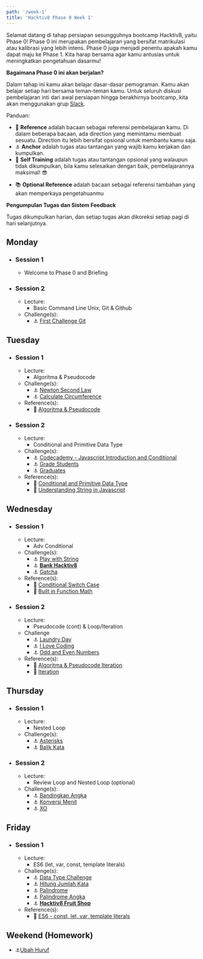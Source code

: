 ```yaml
---
path: '/week-1'
title: 'Hacktiv8 Phase 0 Week 1'
---
```


Selamat datang di tahap persiapan sesungguhnya bootcamp Hacktiv8, yaitu Phase 0! Phase 0 ini merupakan pembelajaran yang bersifat matrikulasi atau kalibrasi yang lebih intens. Phase 0 juga menjadi penentu apakah kamu dapat maju ke Phase 1. Kita harap bersama agar kamu antusias untuk meningkatkan pengetahuan dasarmu!

**Bagaimana Phase 0 ini akan berjalan?**

Dalam tahap ini kamu akan belajar dasar-dasar pemograman. Kamu akan belajar setiap hari bersama teman-teman kamu.
Untuk seluruh diskusi pembelajaran inti dari awal persiapan hingga berakhirnya bootcamp, kita akan menggunakan grup [Slack](https://slack.com/).

Panduan:

- :notebook_with_decorative_cover: **Reference** adalah bacaan sebagai referensi pembelajaran kamu. Di dalam beberapa bacaan, ada direction yang memintamu membuat sesuatu. Direction itu lebih bersifat opsional untuk membantu kamu saja.
- :anchor: **Anchor** adalah tugas atau tantangan yang wajib kamu kerjakan dan kumpulkan.
- 💪 **Self Training** adalah tugas atau tantangan opsional yang walaupun tidak dikumpulkan, bila kamu selesaikan dengan baik, pembelajarannya maksimal! 😎
<!-- - :rocket: **Rocket** adalah tantangan opsional yang menguji kehebatanmu sebagai calon developer masa depan -->
- :books: **Optional Reference** adalah bacaan sebagai referensi tambahan yang akan memperkaya pengetahuanmu

**Pengumpulan Tugas dan Sistem Feedback**

Tugas dikumpulkan harian, dan setiap tugas akan dikoreksi setiap pagi di hari selanjutnya.

## Monday

- ### Session 1
    - Welcome to Phase 0 and Briefing
- ### Session 2
  - Lecture:
      - Basic Command Line Unix, Git & Github
  - Challenge(s):
      - :anchor: [First Challenge Git](/week-1/challenges/anchor-first-challenge-git)

## Tuesday

- ### Session 1

  - Lecture:
      - Algoritma & Pseudocode
  - Challenge(s):
      - :anchor: [Newton Second Law](/week-1/challenges/anchor-newton-second-law)
      - :anchor: [Calculate Circumference](/week-1/challenges/anchor-calculate-circumference)
  - Reference(s):
      - :notebook_with_decorative_cover: [Algoritma & Pseudocode](/week-1/references/algorithm-pseudocode-conditional)

- ### Session 2

  - Lecture:
      - Conditional and Primitive Data Type
  - Challenge(s):
      - :anchor: [Codecademy - Javascript Introduction and Conditional](https://www.codecademy.com/learn/introduction-to-javascript)
      - :anchor: [Grade Students](/week-1/challenges/anchor-grade-students)
      - :anchor: [Graduates](/week-1/challenges/anchor-graduates)
  - Reference(s):
      - :notebook_with_decorative_cover: [Conditional and Primitive Data Type](/week-1/references/javascript)
      - :notebook_with_decorative_cover: [Understanding String in Javascript](/week-1/references/js-string-reference)

## Wednesday

- ### Session 1

  - Lecture:
      - Adv Conditional
  - Challenge(s):
      - :anchor: [Play with String](/week-1/challenges/anchor-play-with-string)
      - :anchor: [**Bank Hacktiv8**](/week-1/challenges/anchor-bank-hacktiv8)
      - :anchor: [Gatcha](/week-1/challenges/anchor-gatcha)
  - Reference(s):
      - :notebook_with_decorative_cover: [Conditional Switch Case](/week-1/references/js-first-time-switch-case)
      - :notebook_with_decorative_cover: [Built in Function Math](/week-1/references/math)

- ### Session 2

  - Lecture:
      - Pseudocode (cont) & Loop/Iteration
  - Challenge
      - :anchor: [Laundry Day](/week-1/challenges/anchor-laundry-day)
      - :anchor: [I Love Coding](/week-1/challenges/anchor-i-love-coding)
      - :anchor: [Odd and Even Numbers](/week-1/challenges/anchor-odd-even-numbers)
  - Reference(s):
      - :notebook_with_decorative_cover: [Algoritma & Pseudocode Iteration](/week-1/references/algoritma-loop)
      - :notebook_with_decorative_cover: [Iteration](/week-1/references/js-first-time)

## Thursday

- ### Session 1
  - Lecture:
    - Nested Loop
  - Challenge(s):
      - :anchor: [Asterisks](/week-1/challenges/anchor-asterisk)
      - :anchor: [Balik Kata](/week-1/challenges/anchor-balik-kata)
- ### Session 2
  - Lecture:
      - Review Loop and Nested Loop (optional)
  - Challenge(s):
      - :anchor: [Bandingkan Angka](/week-1/challenges/anchor-bandingkan-angka)
      - :anchor: [Konversi Menit](/week-1/challenges/anchor-konversi-menit)
      - :anchor: [XO](/week-1/challenges/anchor-xo)
    <!-- - :rocket: [Triangle](/week-1/challenges/rocket-triangle) -->

## Friday

- ### Session 1

  - Lecture:
    - ES6 (let, var, const, template literals)
  - Challenge(s):
      - :anchor: [Data Type Challenge](/week-1/challenges/anchor-data-type)
      - :anchor: [Hitung Jumlah Kata](/week-1/challenges/anchor-hitung-jumlah-kata)
      - :anchor: [Palindrome](/week-1/challenges/anchor-palindrome)
      - :anchor: [Palindrome Angka](/week-1/challenges/anchor-palindrome-angka)
      - :anchor: [**Hacktiv8 Fruit Shop**](/week-1/challenges/anchor-hacktiv8-fruit-shop)
  - Reference(s):
      - :notebook_with_decorative_cover: [ES6 - const, let, var, template literals](/week-1/references/es6)

## Weekend (Homework)

- :anchor:[Ubah Huruf](/week-1/challenges/anchor-ubah-huruf)
